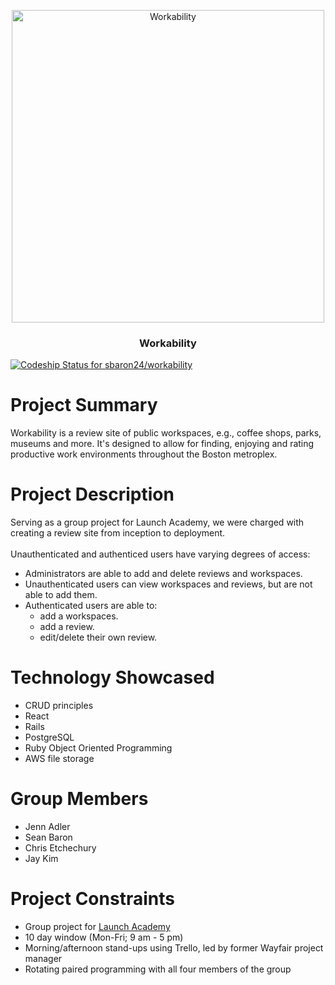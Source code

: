 <p align="center">
  <a>
    <img alt="Workability" src="https://github.com/sbaron24/workability/blob/master/workabilitylogo.png" width="500">
  </a>
</p>

<h3 align="center">
  Workability
</h3>

[![Codeship Status for sbaron24/workability](https://app.codeship.com/projects/a35280a0-9d9d-0137-b35a-4a3940a6f970/status?branch=master)](https://app.codeship.com/projects/359097)

# Project Summary
Workability is a review site of public workspaces, e.g., coffee shops, parks, museums and more. It's designed to allow for finding, enjoying and rating productive work environments throughout the Boston metroplex.

# Project Description
Serving as a group project for Launch Academy, we were charged with creating a review site from inception to deployment.<br/>
<br/>
Unauthenticated and authenticed users have varying degrees of access:
* Administrators are able to add and delete reviews and workspaces.
* Unauthenticated users can view workspaces and reviews, but are not able to add them.
* Authenticated users are able to:
    * add a workspaces.
    * add a review.
    * edit/delete their own review.

# Technology Showcased
* CRUD principles
* React
* Rails
* PostgreSQL
* Ruby Object Oriented Programming
* AWS file storage

# Group Members
* Jenn Adler
* Sean Baron
* Chris Etchechury
* Jay Kim

# Project Constraints
* Group project for [Launch Academy](https://launchacademy.com/)
* 10 day window (Mon-Fri; 9 am - 5 pm)
* Morning/afternoon stand-ups using Trello, led by former Wayfair project manager
* Rotating paired programming with all four members of the group
